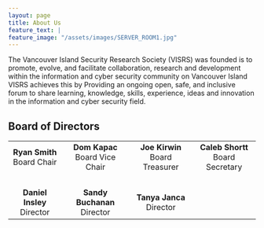 ```yaml
---
layout: page
title: About Us
feature_text: |
feature_image: "/assets/images/SERVER_ROOM1.jpg"
---
```



The Vancouver Island Security Research Society (VISRS) was founded is to promote, evolve, and facilitate collaboration, research and development within the information and cyber security community on Vancouver Island
VISRS achieves this by Providing an ongoing open, safe, and inclusive forum to share learning, knowledge, skills, experience, ideas and innovation in the information and cyber security field.
 
## Board of Directors

<table style="width: 100%;">
<tbody>
<tr style="height: 33px;">
<td style="height: 33px; text-align: center;"><strong>Ryan Smith</strong><br />Board Chair</td>
<td style="height: 33px; text-align: center;"><strong>Dom Kapac</strong><br />Board Vice Chair</td>
<td style="height: 33px; text-align: center;"><strong>Joe Kirwin</strong><br />Board Treasurer</td>
<td style="height: 33px; text-align: center;"><strong>Caleb Shortt</strong><br />Board Secretary</td>
</tr>
<tr style="height: 15px;">
<td style="height: 15px; text-align: center;">&nbsp;</td>
<td style="height: 15px; text-align: center;">&nbsp;</td>
<td style="height: 15px; text-align: center;">&nbsp;</td>
<td style="height: 15px; text-align: center;">&nbsp;</td>
</tr>
<tr style="height: 43.0273px;">
<td style="height: 43.0273px; text-align: center;"><strong>Daniel Insley</strong><br />Director</td>
<td style="height: 43.0273px; text-align: center;"><strong>Sandy Buchanan</strong><br />Director</td>
<td style="height: 43.0273px; text-align: center;"><strong>Tanya Janca</strong><br />Director</td>
<td style="height: 43.0273px; text-align: center;">&nbsp;</td>
</tr>
</tbody>
</table>
